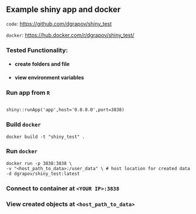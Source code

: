 ## Example shiny app and docker

`code`: https://github.com/dgrapov/shiny_test

`docker`: https://hub.docker.com/r/dgrapov/shiny_test/

### Tested Functionality:

* ####  create folders and file

* #### view environment variables


### Run app from `R`
```{r,eval=FALSE}

shiny::runApp('app',host='0.0.0.0',port=3838)

```

### Build `docker` 
```{r,eval=FALSE}
docker build -t "shiny_test" .
```

### Run `docker`
```{r,eval=FALSE}
docker run -p 3838:3838 \
-v "<host_path_to_data>:/user_data" \ # host location for created data
-d dgrapov/shiny_test:latest
```


### Connect to container at `<YOUR IP>:3838`
### View created objects at `<host_path_to_data>`